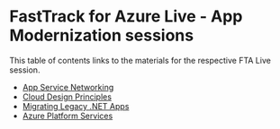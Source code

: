 # FastTrack for Azure Live - App Modernization sessions

This table of contents links to the materials for the respective FTA Live session.

- [App Service Networking](app-service-networking/readme.md)
- [Cloud Design Principles](./cloud-design-principles/readme.md)
- [Migrating Legacy .NET Apps](./dotnet-upgrade/readme.md)
- [Azure Platform Services](./paas-services/readme.md)

